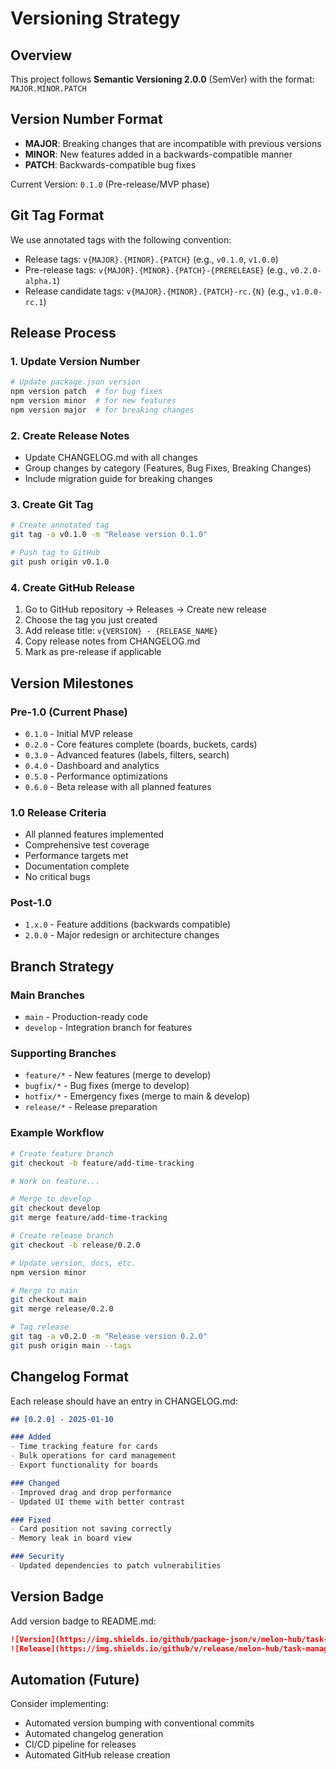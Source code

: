 # Versioning Strategy

## Overview
This project follows **Semantic Versioning 2.0.0** (SemVer) with the format: `MAJOR.MINOR.PATCH`

## Version Number Format
- **MAJOR**: Breaking changes that are incompatible with previous versions
- **MINOR**: New features added in a backwards-compatible manner
- **PATCH**: Backwards-compatible bug fixes

Current Version: `0.1.0` (Pre-release/MVP phase)

## Git Tag Format
We use annotated tags with the following convention:
- Release tags: `v{MAJOR}.{MINOR}.{PATCH}` (e.g., `v0.1.0`, `v1.0.0`)
- Pre-release tags: `v{MAJOR}.{MINOR}.{PATCH}-{PRERELEASE}` (e.g., `v0.2.0-alpha.1`)
- Release candidate tags: `v{MAJOR}.{MINOR}.{PATCH}-rc.{N}` (e.g., `v1.0.0-rc.1`)

## Release Process

### 1. Update Version Number
```bash
# Update package.json version
npm version patch  # for bug fixes
npm version minor  # for new features
npm version major  # for breaking changes
```

### 2. Create Release Notes
- Update CHANGELOG.md with all changes
- Group changes by category (Features, Bug Fixes, Breaking Changes)
- Include migration guide for breaking changes

### 3. Create Git Tag
```bash
# Create annotated tag
git tag -a v0.1.0 -m "Release version 0.1.0"

# Push tag to GitHub
git push origin v0.1.0
```

### 4. Create GitHub Release
1. Go to GitHub repository → Releases → Create new release
2. Choose the tag you just created
3. Add release title: `v{VERSION} - {RELEASE_NAME}`
4. Copy release notes from CHANGELOG.md
5. Mark as pre-release if applicable

## Version Milestones

### Pre-1.0 (Current Phase)
- `0.1.0` - Initial MVP release
- `0.2.0` - Core features complete (boards, buckets, cards)
- `0.3.0` - Advanced features (labels, filters, search)
- `0.4.0` - Dashboard and analytics
- `0.5.0` - Performance optimizations
- `0.6.0` - Beta release with all planned features

### 1.0 Release Criteria
- All planned features implemented
- Comprehensive test coverage
- Performance targets met
- Documentation complete
- No critical bugs

### Post-1.0
- `1.x.0` - Feature additions (backwards compatible)
- `2.0.0` - Major redesign or architecture changes

## Branch Strategy

### Main Branches
- `main` - Production-ready code
- `develop` - Integration branch for features

### Supporting Branches
- `feature/*` - New features (merge to develop)
- `bugfix/*` - Bug fixes (merge to develop)
- `hotfix/*` - Emergency fixes (merge to main & develop)
- `release/*` - Release preparation

### Example Workflow
```bash
# Create feature branch
git checkout -b feature/add-time-tracking

# Work on feature...

# Merge to develop
git checkout develop
git merge feature/add-time-tracking

# Create release branch
git checkout -b release/0.2.0

# Update version, docs, etc.
npm version minor

# Merge to main
git checkout main
git merge release/0.2.0

# Tag release
git tag -a v0.2.0 -m "Release version 0.2.0"
git push origin main --tags
```

## Changelog Format

Each release should have an entry in CHANGELOG.md:

```markdown
## [0.2.0] - 2025-01-10

### Added
- Time tracking feature for cards
- Bulk operations for card management
- Export functionality for boards

### Changed
- Improved drag and drop performance
- Updated UI theme with better contrast

### Fixed
- Card position not saving correctly
- Memory leak in board view

### Security
- Updated dependencies to patch vulnerabilities
```

## Version Badge
Add version badge to README.md:
```markdown
![Version](https://img.shields.io/github/package-json/v/melon-hub/task-manager-app)
![Release](https://img.shields.io/github/v/release/melon-hub/task-manager-app)
```

## Automation (Future)
Consider implementing:
- Automated version bumping with conventional commits
- Automated changelog generation
- CI/CD pipeline for releases
- Automated GitHub release creation